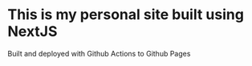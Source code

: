 # This is my personal site built using NextJS

Built and deployed with Github Actions to Github Pages
